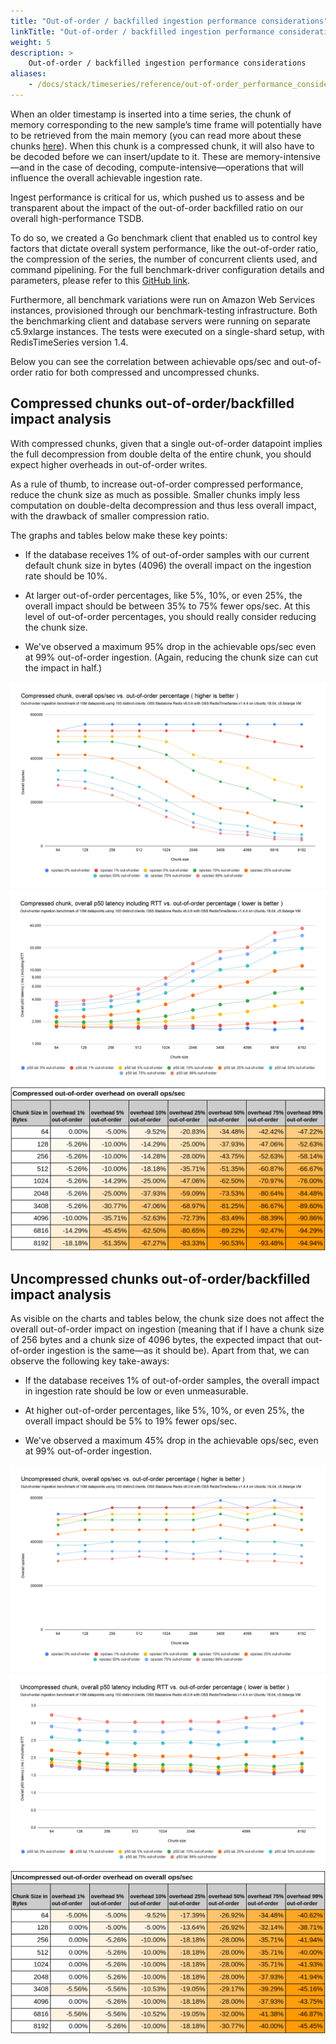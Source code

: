 ```yaml
---
title: "Out-of-order / backfilled ingestion performance considerations"
linkTitle: "Out-of-order / backfilled ingestion performance considerations"
weight: 5
description: >
    Out-of-order / backfilled ingestion performance considerations
aliases:
    - /docs/stack/timeseries/reference/out-of-order_performance_considerations/    
---
```


When an older timestamp is inserted into a time series, the chunk of memory corresponding to the new sample’s time frame will potentially have to be retrieved from the main memory (you can read more about these chunks [here](https://redislabs.com/blog/redistimeseries-ga-making-4th-dimension-truly-immersive/)). When this chunk is a compressed chunk, it will also have to be decoded before we can insert/update to it. These are memory-intensive—and in the case of decoding, compute-intensive—operations that will influence the overall achievable ingestion rate. 


Ingest performance is critical for us, which pushed  us to assess and be transparent about the impact of the out-of-order backfilled ratio on our overall high-performance TSDB.


To do so, we created a Go benchmark client that enabled us to control key factors that dictate overall system performance, like the out-of-order ratio, the compression of the series, the number of concurrent clients used, and command pipelining. For the full benchmark-driver configuration details and parameters, please refer to this [GitHub link](https://github.com/RedisTimeSeries/redistimeseries-ooo-benchmark).


Furthermore, all benchmark variations were run on Amazon Web Services instances, provisioned through our benchmark-testing infrastructure. Both the benchmarking client and database servers were running on separate c5.9xlarge instances. The tests were executed on a single-shard setup, with RedisTimeSeries version 1.4.


Below you can see the correlation between achievable ops/sec and out-of-order ratio for both compressed and uncompressed chunks.


## Compressed chunks out-of-order/backfilled impact analysis

With compressed chunks, given that a single out-of-order datapoint implies the full decompression from double delta of the entire chunk, you should expect higher overheads in out-of-order writes. 

As a rule of thumb, to increase out-of-order compressed performance, reduce the chunk size as much as possible. Smaller chunks imply less computation on double-delta decompression and thus less overall impact, with the drawback of smaller compression ratio.

The graphs and tables below make these key points:

- If the database receives 1% of out-of-order samples with our current default chunk size in bytes (4096) the overall impact on the ingestion rate should be 10%.

- At larger out-of-order percentages, like 5%, 10%, or even 25%, the overall impact should be between 35% to 75% fewer ops/sec. At this level of out-of-order percentages, you should really consider reducing the chunk size.

- We've observed a maximum 95% drop in the achievable ops/sec even at 99% out-of-order ingestion. (Again, reducing the chunk size can cut the impact in half.)

<img src="images/compressed-overall-ops-sec-vs-out-of-order-percentage.png" alt="compressed-overall-ops-sec-vs-out-of-order-percentage"/>

<img src="images/compressed-overall-p50-lat-vs-out-of-order-percentage.png" alt="compressed-overall-p50-lat-vs-out-of-order-percentage"/>

<img src="images/compressed-out-of-order-overhead-table.png" alt="compressed-out-of-order-overhead-table"/>

## Uncompressed chunks out-of-order/backfilled impact analysis

As visible on the charts and tables below, the chunk size does not affect the overall out-of-order impact on ingestion (meaning that if I have a chunk size of 256 bytes and a chunk size of 4096 bytes, the expected impact that out-of-order ingestion is the same—as it should be). 
Apart from that, we can observe the following key take-aways:

- If the database receives 1% of out-of-order samples, the overall impact in ingestion rate should be low or even unmeasurable.

- At higher out-of-order percentages, like  5%, 10%, or even 25%, the overall impact should be 5% to 19% fewer ops/sec.

- We've observed a maximum 45% drop in the achievable ops/sec, even at 99% out-of-order ingestion.

<img src="images/uncompressed-overall-ops-sec-vs-out-of-order-percentage.png" alt="uncompressed-overall-ops-sec-vs-out-of-order-percentage"/>

<img src="images/uncompressed-overall-p50-lat-vs-out-of-order-percentage.png" alt="uncompressed-overall-p50-lat-vs-out-of-order-percentage"/>

<img src="images/uncompressed-out-of-order-overhead-table.png" alt="uncompressed-out-of-order-overhead-table"/>